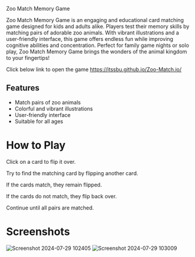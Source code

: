 Zoo Match Memory Game

Zoo Match Memory Game is an engaging and educational card matching game designed for kids and adults alike. Players test their memory skills by matching pairs of adorable zoo animals. With vibrant illustrations and a user-friendly interface, this game offers endless fun while improving cognitive abilities and concentration. Perfect for family game nights or solo play, Zoo Match Memory Game brings the wonders of the animal kingdom to your fingertips!

Click below link to open the game
https://itssbu.github.io/Zoo-Match.io/

## Features

- Match pairs of zoo animals
- Colorful and vibrant illustrations
- User-friendly interface
- Suitable for all ages

# How to Play
Click on a card to flip it over.

Try to find the matching card by flipping another card.

If the cards match, they remain flipped.

If the cards do not match, they flip back over.

Continue until all pairs are matched.


# Screenshots
![Screenshot 2024-07-29 102405](https://github.com/user-attachments/assets/dbe302e7-f5dd-4541-bdbe-521487fa750e)
![Screenshot 2024-07-29 103009](https://github.com/user-attachments/assets/82baf76a-87fb-4719-9e8b-724170d87de2)
